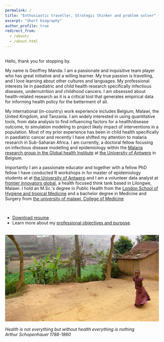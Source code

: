 ```yaml
---
permalink: /
title: "Enthusiastic traveller, Strategic thinker and problem solver"
excerpt: "Short biography"
author_profile: true
redirect_from: 
  - /about/
  - /about.html
---
```


<br/>
Hello, thank you for stopping by. 
<br/>

My name is Geoffrey Manda. I am a passionate and inquisitive team player who has great initiative and a willing learner. My true passion is travelling, and I love learning about other cultures and languages. My professional interests lie in paediatric and child health research specifically infectious diseases, undernutrition and childhood cancers. I am obsessed about health-related research as it is a critical tool that generates empirical data for informing health policy for the betterment of all. 

My international (in-country) work experience includes Belgium, Malawi, the United Kingdom, and Tanzania. I am widely interested in using quantitative tools, from data analysis to find influencing factors for a health/disease outcome, to simulation modeling to project likely impact of interventions in a population. Most of my prior experience has been in child health specifically in paediatric cancer and recently I have shifted my attention to malaria research in Sub-Saharan Africa. I am currently, a doctoral fellow focusing on infectious disease modelling and epidemiology within the [Malaria research group in the Global health Institute](https://www.uantwerpen.be/en/research-groups/global-health-institute/) at [the University of Antwerp](https://www.uantwerpen.be/en/) in Belgium.

Importantly I am a passionate educator and together with a fellow PhD fellow I have conducted R workshops in for master of epidemiology students at at [the University of Antwerp](https://www.uantwerpen.be/en/) and I am a volunteer data analyst at [frontier innovators global](https://www.frontier-innovators-global.github.io), a health focused think tank based in Lilongwe, Malawi. I hold an M.Sc.'s degree in Public Health from the [London School of Hygiene and tropical Medicine](https://www.lshtm.ac.uk) and a bachelor degree in Medicine and Surgery from [the university of malawi, College of Medicine](https://www.kuhes.ac.mw)
 
<br/>

- <a href="/resume_GeoffreyManda.docx" download>Download resume</a> 
- Learn more about my [professional objectives and purpose](https://geoffreymanda.github.io/collaboration/). 
<br/>
  
<img src='/images/100_0324_edited_wide_resized.JPG'>

<i>Health is not everything but without health everything is nothing</i><br>
<i>Arthur Schopenhauer 1788-1860</i>


